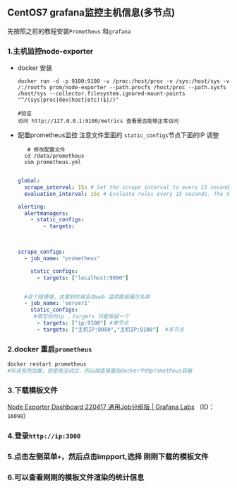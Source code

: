 ## CentOS7 grafana监控主机信息(多节点)

先按照之前的教程安装`Prometheus` 和`grafana` 

### 1.主机监控node-exporter

- docker 安装

  ```shell
  docker run -d -p 9100:9100 -v /proc:/host/proc -v /sys:/host/sys -v /:/rootfs prom/node-exporter --path.procfs /host/proc --path.sysfs /host/sys --collector.filesystem.ignored-mount-points "^/(sys|proc|dev|host|etc)($|/)"
  
  #验证
  访问 http://127.0.0.1:9100/metrics 查看是否能够正常访问
  ```
- 配置prometheus监控   注意文件里面的 `static_configs`节点下面的IP 调整
  ```shell
     # 修改配置文件
    cd /data/prometheus
    vim prometheus.yml
    
  ```
  
  ```yaml
  global:
    scrape_interval: 15s # Set the scrape interval to every 15 seconds. Default is every 1 minute.
    evaluation_interval: 15s # Evaluate rules every 15 seconds. The default is every 1 minute.
  
  alerting:
    alertmanagers:
      - static_configs:
          - targets:
  
    
  
  scrape_configs:
    - job_name: "prometheus"
  
      static_configs:
        - targets: ["localhost:9090"]
  
  
    #这个随便填，这里到时候会在web 监控面板展示名称
    - job_name: 'server1'
      static_configs:
       #填写你的ip ，targets 只能保留一个
        - targets: ["ip:9100"] #单节点
        - targets: ["主机IP:8080","主机IP:9100"]  #多节点
  ```

### 2.docker 重启`prometheus `

```sh
docker restart prometheus
#听说有热加载，但是我没试过，所以就直接重启docker中的prometheus容器
```



### 3.下载模板文件

[Node Exporter Dashboard 220417 通用Job分组版 | Grafana Labs](https://grafana.com/grafana/dashboards/16098-1-node-exporter-for-prometheus-dashboard-cn-0417-job/) （ID：`16098`）



### 4.登录`http://ip:3000`

### 5.点击左侧菜单`+`，然后点击impport,选择 刚刚下载的模板文件

### 6.可以查看刚刚的模板文件渲染的统计信息



